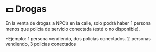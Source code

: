 # 💵 Drogas

En la venta de drogas a NPC’s en la calle, solo podrá haber 1 persona menos que policía de servicio conectada (esté o no disponible).

\*Ejemplo: 1 persona vendiendo, dos policías conectados. 2 personas vendiendo, 3 policías conectados
